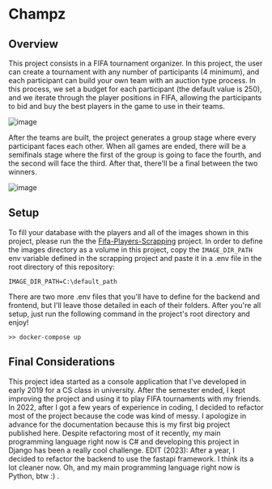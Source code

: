 # Champz
## Overview
This project consists in a FIFA tournament organizer. In this project, the user can create a tournament with any number of participants (4 minimum), and each participant can build your own team with an auction type process. In this process, we set a budget for each participant (the default value is 250), and we iterate through the player positions in FIFA, allowing the participants to bid and buy the best players in the game to use in their teams. 

![image](https://github.com/caiomelo22/Champz/assets/49076270/333ef0d2-7ff5-4cbc-9cac-787c3eebecc2)

After the teams are built, the project generates a group stage where every participant faces each other. When all games are ended, there will be a semifinals stage where the first of the group is going to face the fourth, and the second will face the third. After that, there'll be a final between the two winners.

![image](https://github.com/caiomelo22/Champz/assets/49076270/83a041d5-ae32-4bcd-903e-5162df4bf4e2)

## Setup
To fill your database with the players and all of the images shown in this project, please run the the [Fifa-Players-Scrapping](https://github.com/caiomelo22/Fifa-Players-Scrapping) project. In order to define the images directory as a volume in this project, copy the `IMAGE_DIR_PATH` env variable defined in the scrapping project and paste it in a .env file in the root directory of this repository:
```
IMAGE_DIR_PATH=C:\default_path
```
There are two more .env files that you'll have to define for the backend and frontend, but I'll leave those detailed in each of their folders.
After you're all setup, just run the following command in the project's root directory and enjoy!
```
>> docker-compose up
```

## Final Considerations
This project idea started as a console application that I've developed in early 2019 for a CS class in university. After the semester ended, I kept improving the project and using it to play FIFA tournaments with my friends. In 2022, after I got a few years of experience in coding, I decided to refactor most of the project because the code was kind of messy. I apologize in advance for the documentation because this is my first big project published here. Despite refactoring most of it recently, my main programming language right now is C# and developing this project in Django has been a really cool challenge.
EDIT (2023): After a year, I decided to refactor the backend to use the fastapi framework. I think its a lot cleaner now. Oh, and my main programming language right now is Python, btw :) .
